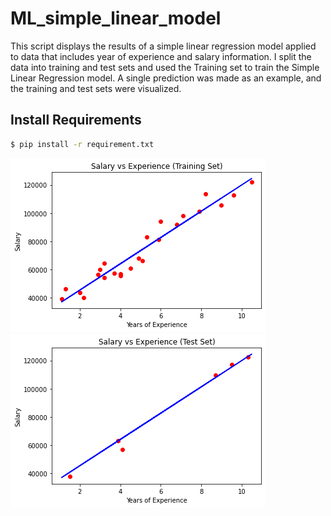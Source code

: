 # ML_simple_linear_model

This script displays the results of a simple linear regression model applied to data that includes year of experience and salary information.
I split the data into training and test sets and used the Training set to train the Simple Linear Regression model. A single prediction was made as an example, and the training and test sets were visualized.

## Install Requirements

```bash
$ pip install -r requirement.txt
```
![model's output](./training_set.png)
![model's output](./test_set.png)
